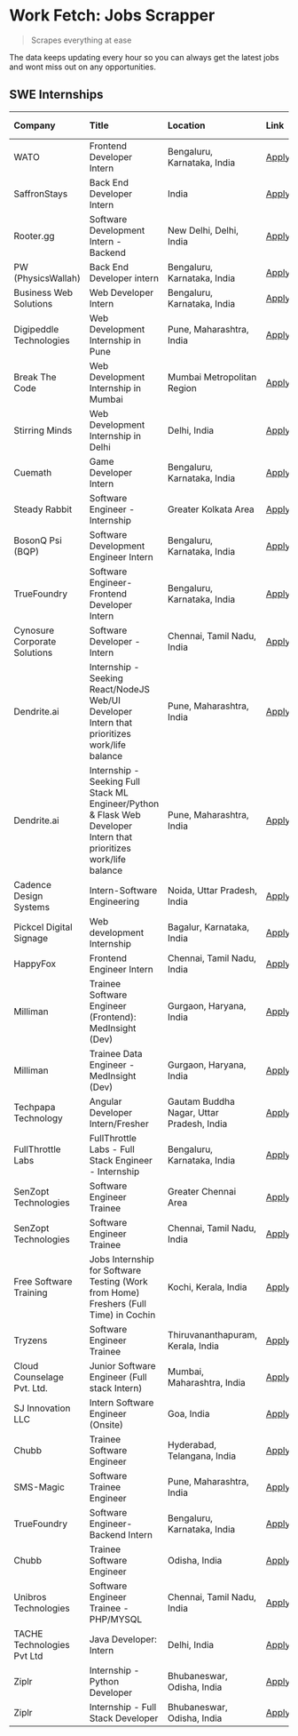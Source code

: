 # Work Fetch: Jobs Scrapper
> Scrapes everything at ease

The data keeps updating every hour so you can always get the latest jobs and wont miss out on any opportunities.

## SWE Internships
<!--START_SECTION:workfetch-->
| Company                      | Title                                                                                                              | Location                                  | Link                                                                                                                                                                                                                                                                                                                                | Date Posted   |
|:-----------------------------|:-------------------------------------------------------------------------------------------------------------------|:------------------------------------------|:------------------------------------------------------------------------------------------------------------------------------------------------------------------------------------------------------------------------------------------------------------------------------------------------------------------------------------|:--------------|
| WATO                         | Frontend Developer Intern                                                                                          | Bengaluru, Karnataka, India               | [Apply](https://in.linkedin.com/jobs/view/frontend-developer-intern-at-wato-3880100342?position=38&pageNum=0&refId=N84lzxT%2BDhmiWEEw%2FxMUnA%3D%3D&trackingId=ULXrMzqrSHVmEQJaiQoKKQ%3D%3D&trk=public_jobs_jserp-result_search-card)                                                                                               | 2024-04-24    |
| SaffronStays                 | Back End Developer Intern                                                                                          | India                                     | [Apply](https://in.linkedin.com/jobs/view/back-end-developer-intern-at-saffronstays-3904615385?position=10&pageNum=0&refId=N84lzxT%2BDhmiWEEw%2FxMUnA%3D%3D&trackingId=krou4Yfu%2BmdTZptfQy%2BuZw%3D%3D&trk=public_jobs_jserp-result_search-card)                                                                                   | 2024-04-23    |
| Rooter.gg                    | Software Development Intern - Backend                                                                              | New Delhi, Delhi, India                   | [Apply](https://in.linkedin.com/jobs/view/software-development-intern-backend-at-rooter-gg-3907328993?position=36&pageNum=0&refId=N84lzxT%2BDhmiWEEw%2FxMUnA%3D%3D&trackingId=IiSElG9ye7C1txyekoQt1Q%3D%3D&trk=public_jobs_jserp-result_search-card)                                                                                | 2024-04-23    |
| PW (PhysicsWallah)           | Back End Developer intern                                                                                          | Bengaluru, Karnataka, India               | [Apply](https://in.linkedin.com/jobs/view/back-end-developer-intern-at-pw-physicswallah-3907293630?position=18&pageNum=0&refId=N84lzxT%2BDhmiWEEw%2FxMUnA%3D%3D&trackingId=Zd83BAK2a7ooimvkl6bO6A%3D%3D&trk=public_jobs_jserp-result_search-card)                                                                                   | 2024-04-22    |
| Business Web Solutions       | Web Developer Intern                                                                                               | Bengaluru, Karnataka, India               | [Apply](https://in.linkedin.com/jobs/view/web-developer-intern-at-business-web-solutions-3906717928?position=13&pageNum=0&refId=N84lzxT%2BDhmiWEEw%2FxMUnA%3D%3D&trackingId=QUSekXcJimOya7fgK6dusw%3D%3D&trk=public_jobs_jserp-result_search-card)                                                                                  | 2024-04-20    |
| Digipeddle Technologies      | Web Development Internship in Pune                                                                                 | Pune, Maharashtra, India                  | [Apply](https://in.linkedin.com/jobs/view/web-development-internship-in-pune-at-digipeddle-technologies-3898605884?position=25&pageNum=0&refId=N84lzxT%2BDhmiWEEw%2FxMUnA%3D%3D&trackingId=RZJ2gbCe4NbfqPA8HCuwTQ%3D%3D&trk=public_jobs_jserp-result_search-card)                                                                   | 2024-04-13    |
| Break The Code               | Web Development Internship in Mumbai                                                                               | Mumbai Metropolitan Region                | [Apply](https://in.linkedin.com/jobs/view/web-development-internship-in-mumbai-at-break-the-code-3898608695?position=55&pageNum=0&refId=N84lzxT%2BDhmiWEEw%2FxMUnA%3D%3D&trackingId=k2ywcE0ZNNfWCxQp0jDoqA%3D%3D&trk=public_jobs_jserp-result_search-card)                                                                          | 2024-04-13    |
| Stirring Minds               | Web Development Internship in Delhi                                                                                | Delhi, India                              | [Apply](https://in.linkedin.com/jobs/view/web-development-internship-in-delhi-at-stirring-minds-3895223376?position=47&pageNum=0&refId=N84lzxT%2BDhmiWEEw%2FxMUnA%3D%3D&trackingId=ytc6FvU5s9yxqLWZpye%2F%2FA%3D%3D&trk=public_jobs_jserp-result_search-card)                                                                       | 2024-04-11    |
| Cuemath                      | Game Developer Intern                                                                                              | Bengaluru, Karnataka, India               | [Apply](https://in.linkedin.com/jobs/view/game-developer-intern-at-cuemath-3882809457?position=48&pageNum=0&refId=N84lzxT%2BDhmiWEEw%2FxMUnA%3D%3D&trackingId=i4GayjGpc4umz9Ld9mSRcw%3D%3D&trk=public_jobs_jserp-result_search-card)                                                                                                | 2024-04-11    |
| Steady Rabbit                | Software Engineer - Internship                                                                                     | Greater Kolkata Area                      | [Apply](https://in.linkedin.com/jobs/view/software-engineer-internship-at-steady-rabbit-3885171077?position=4&pageNum=0&refId=N84lzxT%2BDhmiWEEw%2FxMUnA%3D%3D&trackingId=i%2B1Tj5q7dmJcrIxhhmul2A%3D%3D&trk=public_jobs_jserp-result_search-card)                                                                                  | 2024-04-08    |
| BosonQ Psi (BQP)             | Software Development Engineer Intern                                                                               | Bengaluru, Karnataka, India               | [Apply](https://in.linkedin.com/jobs/view/software-development-engineer-intern-at-bosonq-psi-bqp-3888328596?position=16&pageNum=0&refId=N84lzxT%2BDhmiWEEw%2FxMUnA%3D%3D&trackingId=6OpW2eVZ0V3woDWPK9LpGg%3D%3D&trk=public_jobs_jserp-result_search-card)                                                                          | 2024-04-06    |
| TrueFoundry                  | Software Engineer- Frontend Developer Intern                                                                       | Bengaluru, Karnataka, India               | [Apply](https://in.linkedin.com/jobs/view/software-engineer-frontend-developer-intern-at-truefoundry-3887320206?position=8&pageNum=0&refId=N84lzxT%2BDhmiWEEw%2FxMUnA%3D%3D&trackingId=ADc8jm%2FGbZ5zn9WLNFwQgg%3D%3D&trk=public_jobs_jserp-result_search-card)                                                                     | 2024-04-05    |
| Cynosure Corporate Solutions | Software Developer -Intern                                                                                         | Chennai, Tamil Nadu, India                | [Apply](https://in.linkedin.com/jobs/view/software-developer-intern-at-cynosure-corporate-solutions-3884767755?position=11&pageNum=0&refId=N84lzxT%2BDhmiWEEw%2FxMUnA%3D%3D&trackingId=uZ2aDSvGbwE8NuLsXODcrA%3D%3D&trk=public_jobs_jserp-result_search-card)                                                                       | 2024-04-04    |
| Dendrite.ai                  | Internship - Seeking React/NodeJS Web/UI Developer Intern that prioritizes work/life balance                       | Pune, Maharashtra, India                  | [Apply](https://in.linkedin.com/jobs/view/internship-seeking-react-nodejs-web-ui-developer-intern-that-prioritizes-work-life-balance-at-dendrite-ai-3853583200?position=22&pageNum=0&refId=N84lzxT%2BDhmiWEEw%2FxMUnA%3D%3D&trackingId=dk7X28917zXHRVSutOGQ4g%3D%3D&trk=public_jobs_jserp-result_search-card)                       | 2024-03-12    |
| Dendrite.ai                  | Internship - Seeking Full Stack ML Engineer/Python & Flask Web Developer Intern that prioritizes work/life balance | Pune, Maharashtra, India                  | [Apply](https://in.linkedin.com/jobs/view/internship-seeking-full-stack-ml-engineer-python-flask-web-developer-intern-that-prioritizes-work-life-balance-at-dendrite-ai-3853583202?position=45&pageNum=0&refId=N84lzxT%2BDhmiWEEw%2FxMUnA%3D%3D&trackingId=IN3wCr2GER%2BqwFgAN8hnow%3D%3D&trk=public_jobs_jserp-result_search-card) | 2024-03-12    |
| Cadence Design Systems       | Intern-Software Engineering                                                                                        | Noida, Uttar Pradesh, India               | [Apply](https://in.linkedin.com/jobs/view/intern-software-engineering-at-cadence-design-systems-3794689056?position=56&pageNum=0&refId=N84lzxT%2BDhmiWEEw%2FxMUnA%3D%3D&trackingId=wjHz9F7h%2BO1LFUB0lzluQQ%3D%3D&trk=public_jobs_jserp-result_search-card)                                                                         | 2024-03-09    |
| Pickcel Digital Signage      | Web development Internship                                                                                         | Bagalur, Karnataka, India                 | [Apply](https://in.linkedin.com/jobs/view/web-development-internship-at-pickcel-digital-signage-3849506118?position=37&pageNum=0&refId=N84lzxT%2BDhmiWEEw%2FxMUnA%3D%3D&trackingId=53iQEm8RZ5iaQ7b3X3u62w%3D%3D&trk=public_jobs_jserp-result_search-card)                                                                           | 2024-03-08    |
| HappyFox                     | Frontend Engineer Intern                                                                                           | Chennai, Tamil Nadu, India                | [Apply](https://in.linkedin.com/jobs/view/frontend-engineer-intern-at-happyfox-3848357951?position=35&pageNum=0&refId=N84lzxT%2BDhmiWEEw%2FxMUnA%3D%3D&trackingId=oyis23zcnlBUIMjfQbKtgQ%3D%3D&trk=public_jobs_jserp-result_search-card)                                                                                            | 2024-03-07    |
| Milliman                     | Trainee Software Engineer (Frontend): MedInsight (Dev)                                                             | Gurgaon, Haryana, India                   | [Apply](https://in.linkedin.com/jobs/view/trainee-software-engineer-frontend-medinsight-dev-at-milliman-3792874280?position=6&pageNum=0&refId=N84lzxT%2BDhmiWEEw%2FxMUnA%3D%3D&trackingId=z6aX6xiY8QZ0exfD2E4e%2FQ%3D%3D&trk=public_jobs_jserp-result_search-card)                                                                  | 2024-03-01    |
| Milliman                     | Trainee Data Engineer - MedInsight (Dev)                                                                           | Gurgaon, Haryana, India                   | [Apply](https://in.linkedin.com/jobs/view/trainee-data-engineer-medinsight-dev-at-milliman-3789275187?position=53&pageNum=0&refId=N84lzxT%2BDhmiWEEw%2FxMUnA%3D%3D&trackingId=QiJc8gvLp%2BLXd2bo1MQZbA%3D%3D&trk=public_jobs_jserp-result_search-card)                                                                              | 2024-02-23    |
| Techpapa Technology          | Angular Developer Intern/Fresher                                                                                   | Gautam Buddha Nagar, Uttar Pradesh, India | [Apply](https://in.linkedin.com/jobs/view/angular-developer-intern-fresher-at-techpapa-technology-3834305862?position=40&pageNum=0&refId=N84lzxT%2BDhmiWEEw%2FxMUnA%3D%3D&trackingId=tpYMq41AOJNjObZ6baz6jg%3D%3D&trk=public_jobs_jserp-result_search-card)                                                                         | 2024-02-20    |
| FullThrottle Labs            | FullThrottle Labs - Full Stack Engineer - Internship                                                               | Bengaluru, Karnataka, India               | [Apply](https://in.linkedin.com/jobs/view/fullthrottle-labs-full-stack-engineer-internship-at-fullthrottle-labs-3829636016?position=39&pageNum=0&refId=N84lzxT%2BDhmiWEEw%2FxMUnA%3D%3D&trackingId=jdwOMKqnc7uuz%2BasEFsQ2g%3D%3D&trk=public_jobs_jserp-result_search-card)                                                         | 2024-02-17    |
| SenZopt Technologies         | Software Engineer Trainee                                                                                          | Greater Chennai Area                      | [Apply](https://in.linkedin.com/jobs/view/software-engineer-trainee-at-senzopt-technologies-3827688781?position=21&pageNum=0&refId=N84lzxT%2BDhmiWEEw%2FxMUnA%3D%3D&trackingId=m6ACzahV31gFloWSXqS61Q%3D%3D&trk=public_jobs_jserp-result_search-card)                                                                               | 2024-02-12    |
| SenZopt Technologies         | Software Engineer Trainee                                                                                          | Chennai, Tamil Nadu, India                | [Apply](https://in.linkedin.com/jobs/view/software-engineer-trainee-at-senzopt-technologies-3827686880?position=34&pageNum=0&refId=N84lzxT%2BDhmiWEEw%2FxMUnA%3D%3D&trackingId=fPE423lBMESBqbuEL1k3mw%3D%3D&trk=public_jobs_jserp-result_search-card)                                                                               | 2024-02-12    |
| Free Software Training       | Jobs Internship for Software Testing (Work from Home) Freshers (Full Time) in Cochin                               | Kochi, Kerala, India                      | [Apply](https://in.linkedin.com/jobs/view/jobs-internship-for-software-testing-work-from-home-freshers-full-time-in-cochin-at-free-software-training-3826557030?position=58&pageNum=0&refId=N84lzxT%2BDhmiWEEw%2FxMUnA%3D%3D&trackingId=ngbNJOuPjYwJ%2BZqZIS0rxw%3D%3D&trk=public_jobs_jserp-result_search-card)                    | 2024-02-10    |
| Tryzens                      | Software Engineer Trainee                                                                                          | Thiruvananthapuram, Kerala, India         | [Apply](https://in.linkedin.com/jobs/view/software-engineer-trainee-at-tryzens-3809363491?position=23&pageNum=0&refId=N84lzxT%2BDhmiWEEw%2FxMUnA%3D%3D&trackingId=iKZIjmdiVOqB%2FIV6gjUvhg%3D%3D&trk=public_jobs_jserp-result_search-card)                                                                                          | 2024-01-18    |
| Cloud Counselage Pvt. Ltd.   | Junior Software Engineer (Full stack Intern)                                                                       | Mumbai, Maharashtra, India                | [Apply](https://in.linkedin.com/jobs/view/junior-software-engineer-full-stack-intern-at-cloud-counselage-pvt-ltd-3803132814?position=17&pageNum=0&refId=N84lzxT%2BDhmiWEEw%2FxMUnA%3D%3D&trackingId=F%2FS2S2AncIu2ndAZN8pBtA%3D%3D&trk=public_jobs_jserp-result_search-card)                                                        | 2024-01-11    |
| SJ Innovation LLC            | Intern Software Engineer (Onsite)                                                                                  | Goa, India                                | [Apply](https://in.linkedin.com/jobs/view/intern-software-engineer-onsite-at-sj-innovation-llc-3799959011?position=29&pageNum=0&refId=N84lzxT%2BDhmiWEEw%2FxMUnA%3D%3D&trackingId=HlPcAmEAgmCVlVzi44J4EA%3D%3D&trk=public_jobs_jserp-result_search-card)                                                                            | 2024-01-11    |
| Chubb                        | Trainee Software Engineer                                                                                          | Hyderabad, Telangana, India               | [Apply](https://in.linkedin.com/jobs/view/trainee-software-engineer-at-chubb-3811550279?position=49&pageNum=0&refId=N84lzxT%2BDhmiWEEw%2FxMUnA%3D%3D&trackingId=%2BncsSXj7vnxD557ngefHfg%3D%3D&trk=public_jobs_jserp-result_search-card)                                                                                            | 2023-12-28    |
| SMS-Magic                    | Software Trainee Engineer                                                                                          | Pune, Maharashtra, India                  | [Apply](https://in.linkedin.com/jobs/view/software-trainee-engineer-at-sms-magic-3761409781?position=19&pageNum=0&refId=N84lzxT%2BDhmiWEEw%2FxMUnA%3D%3D&trackingId=f%2F0SuuCceBSdn5Ai2Oc3CA%3D%3D&trk=public_jobs_jserp-result_search-card)                                                                                        | 2023-11-16    |
| TrueFoundry                  | Software Engineer-Backend Intern                                                                                   | Bengaluru, Karnataka, India               | [Apply](https://in.linkedin.com/jobs/view/software-engineer-backend-intern-at-truefoundry-3779508170?position=20&pageNum=0&refId=N84lzxT%2BDhmiWEEw%2FxMUnA%3D%3D&trackingId=JzZ%2BQAyQe2lEtjL7qJlgsg%3D%3D&trk=public_jobs_jserp-result_search-card)                                                                               | 2023-11-10    |
| Chubb                        | Trainee Software Engineer                                                                                          | Odisha, India                             | [Apply](https://in.linkedin.com/jobs/view/trainee-software-engineer-at-chubb-3756335100?position=60&pageNum=0&refId=N84lzxT%2BDhmiWEEw%2FxMUnA%3D%3D&trackingId=2CpUwP2llRgk2j8hJxR1sQ%3D%3D&trk=public_jobs_jserp-result_search-card)                                                                                              | 2023-11-02    |
| Unibros Technologies         | Software Engineer Trainee - PHP/MYSQL                                                                              | Chennai, Tamil Nadu, India                | [Apply](https://in.linkedin.com/jobs/view/software-engineer-trainee-php-mysql-at-unibros-technologies-3656599241?position=24&pageNum=0&refId=N84lzxT%2BDhmiWEEw%2FxMUnA%3D%3D&trackingId=i43eywD2N7AcixFnpjCOcA%3D%3D&trk=public_jobs_jserp-result_search-card)                                                                     | 2023-06-12    |
| TACHE Technologies Pvt Ltd   | Java Developer: Intern                                                                                             | Delhi, India                              | [Apply](https://in.linkedin.com/jobs/view/java-developer-intern-at-tache-technologies-pvt-ltd-3627622735?position=54&pageNum=0&refId=N84lzxT%2BDhmiWEEw%2FxMUnA%3D%3D&trackingId=qSxdKjYZcZPxQiLJtuzU7g%3D%3D&trk=public_jobs_jserp-result_search-card)                                                                             | 2023-06-06    |
| Ziplr                        | Internship - Python Developer                                                                                      | Bhubaneswar, Odisha, India                | [Apply](https://in.linkedin.com/jobs/view/internship-python-developer-at-ziplr-3645677592?position=44&pageNum=0&refId=N84lzxT%2BDhmiWEEw%2FxMUnA%3D%3D&trackingId=0h12TX9cA%2FY%2FaSbfaCkYTQ%3D%3D&trk=public_jobs_jserp-result_search-card)                                                                                        | 2023-06-02    |
| Ziplr                        | Internship - Full Stack Developer                                                                                  | Bhubaneswar, Odisha, India                | [Apply](https://in.linkedin.com/jobs/view/internship-full-stack-developer-at-ziplr-3645675705?position=51&pageNum=0&refId=N84lzxT%2BDhmiWEEw%2FxMUnA%3D%3D&trackingId=%2B9ejn9oEemo7HPQ1xR7E3w%3D%3D&trk=public_jobs_jserp-result_search-card)                                                                                      | 2023-06-02    |
<!--END_SECTION:workfetch-->
